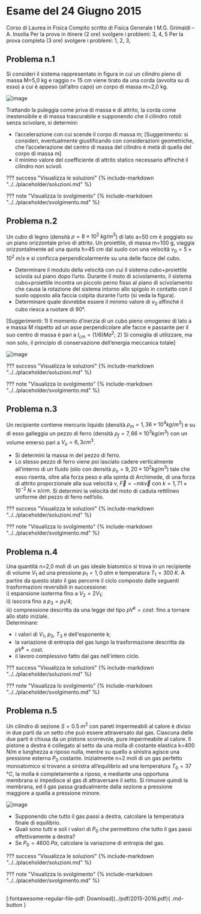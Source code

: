 # Esame del 24 Giugno 2015
Corso di Laurea in Fisica
Compito scritto di Fisica Generale I
M.G. Grimaldi – A. Insolia
Per la prova in itinere (2 ore) svolgere i problemi: 3, 4, 5
Per la prova completa (3 ore) svolgere i problemi: 1, 2, 3, 

## Problema n.1
Si consideri il sistema rappresentato in figura in cui un cilindro pieno di massa M=5,0 kg e raggio r= 15 cm viene tirato da una corda (avvolta su di esso) a cui è appeso (all’altro capo) un corpo di massa m=2,0 kg. 

![image](https://user-images.githubusercontent.com/77018886/153273882-bfb3bfa0-a2cb-41db-9329-69ec15458be9.png)

Trattando la puleggia come priva di massa e di attrito, la corda come inestensibile e di massa trascurabile e supponendo che il cilindro rotoli senza scivolare, si determini:

- l’accelerazione con cui scende il corpo di massa m; [Suggerimento: si consideri, eventualmente giustificando con considerazioni geometriche, che l’accelerazione del centro di massa del cilindro è metà di quella del corpo di massa m]
- il minimo valore del coefficiente di attrito statico necessario affinché il cilindro non scivoli.

??? success "Visualizza le soluzioni"
    {% include-markdown "../../placeholder/soluzioni.md" %}

??? note "Visualizza lo svolgimento"
    {% include-markdown "../../placeholder/svolgimento.md" %}

## Problema n.2
Un cubo di legno (densità $ρ=8 × 10^2 \; kg/m^3$) di lato a=50 cm è poggiato su un piano orizzontale privo di attrito. Un proiettile, di massa m=100 g, viaggia orizzontalmente ad una quota h=45 cm dal suolo con una velocità $v_0=5 × 10^2 \; m/s$ e si conficca perpendicolarmente su una delle facce del cubo.

- Determinare il modulo della velocità con cui il sistema cubo+proiettile scivola sul piano dopo l’urto. Durante il moto di scivolamento, il sistema cubo+proiettile incontra un piccolo perno fisso al piano di scivolamento che causa la rotazione del sistema intorno allo spigolo in contatto con il suolo opposto alla faccia colpita durante l’urto (si veda la figura). 
- Determinare quale dovrebbe essere il minimo valore di $v_0$ affinché il cubo riesca a ruotare di 90°. 

[Suggerimenti: 1) Il momento d’inerzia di un cubo pieno omogeneo di lato a e massa M rispetto ad un asse perpendicolare alle facce e passante per il suo centro di massa è pari a $I_{cm} =(1/6)Ma^2$; 2) Si consiglia di utilizzare, ma non solo, il principio di conservazione dell’energia meccanica totale]

![image](https://user-images.githubusercontent.com/77018886/153273952-9ed60594-fc94-4d06-8fd3-1f2b78c731fb.png)

??? success "Visualizza le soluzioni"
    {% include-markdown "../../placeholder/soluzioni.md" %}

??? note "Visualizza lo svolgimento"
    {% include-markdown "../../placeholder/svolgimento.md" %}

## Problema n.3 
Un recipiente contiene mercurio liquido (densità $ρ_m=1,36 × 10^4 kg/m^3$) e su di esso galleggia un pezzo di ferro (densità $ρ_f=7,66 × 10^3 kg/m^3$) con un volume emerso pari a $V_e= 6,3 cm^3$.

- Si determini la massa m del pezzo di ferro.
- Lo stesso pezzo di ferro viene poi lasciato cadere verticalmente all’interno di un fluido (olio con densità $ρ_o = 9,20 × 10^2 kg/m^3$) tale che esso risenta, oltre alla forza peso e alla spinta di Archimede, di una forza di attrito proporzionale alla sua velocità v, $\vec{F}=-mk\vec{v}$ con $k=1,71 \times 10^{-2} \; N × s/cm$. Si determini la velocità del moto di caduta rettilineo uniforme del pezzo di ferro nell’olio.

??? success "Visualizza le soluzioni"
    {% include-markdown "../../placeholder/soluzioni.md" %}

??? note "Visualizza lo svolgimento"
    {% include-markdown "../../placeholder/svolgimento.md" %}

## Problema n.4
Una quantità n=2,0 moli di un gas ideale biatomico si trova in un recipiente di volume $V_1$ ad una pressione $p_1=1,0 \; atm$ e temperatura $T_1=300 \; K$. A partire da questo stato il gas percorre il ciclo composto dalle seguenti trasformazioni reversibili in successione: <br>
i) espansione isoterma fino a $V_2=2V_1$; <br>
ii) isocora fino a $p_3=p_1 /4$; <br>
iii) compressione descritta da una legge del tipo $pV^k=cost$. fino a tornare allo stato iniziale. <br>
Determinare:

- i valori di $V_1$, $p_2$, $T_3$ e dell'esponente k;
- la variazione di entropia del gas lungo la trasformazione descritta da $pV^k=cost$.
- il lavoro complessivo fatto dal gas nell'intero ciclo.

??? success "Visualizza le soluzioni"
    {% include-markdown "../../placeholder/soluzioni.md" %}

??? note "Visualizza lo svolgimento"
    {% include-markdown "../../placeholder/svolgimento.md" %}

## Problema n.5
Un cilindro di sezione $S=0.5 \; m^2$ con pareti impermeabili al calore è diviso in due parti da un setto che può essere attraversato dal gas. Ciascuna delle due parti è chiusa da un pistone scorrevole, pure impermeabile al calore. Il pistone a destra è collegato al setto da una molla di costante elastica k=400 N/m e lunghezza a riposo nulla, mentre su quello a sinistra agisce una pressione esterna $P_0$ costante. Inizialmente n=2 moli di un gas perfetto monoatomico si trovano a sinistra all’equilibrio ad una temperatura $T_0=37 \; °C$, la molla è completamente a riposo, e mediante una opportuna membrana si impedisce al gas di attraversare il setto. Si rimuove quindi la membrana, ed il gas passa gradualmente dalla sezione a pressione maggiore a quella a pressione minore.

![image](https://user-images.githubusercontent.com/77018886/153274017-21f23554-079a-42c1-9c54-3c57539c5222.png)

- Supponendo che tutto il gas passi a destra, calcolare la temperatura finale di equilibrio.
- Quali sono tutti e soli i valori di $P_0$ che permettono che tutto il gas passi effettivamente a destra?
- Se $P_0=4600 \; Pa$, calcolare la variazione di entropia del gas.

??? success "Visualizza le soluzioni"
    {% include-markdown "../../placeholder/soluzioni.md" %}

??? note "Visualizza lo svolgimento"
    {% include-markdown "../../placeholder/svolgimento.md" %}

<br>
[:fontawesome-regular-file-pdf: Download](../pdf/2015-2016.pdf){ .md-button }